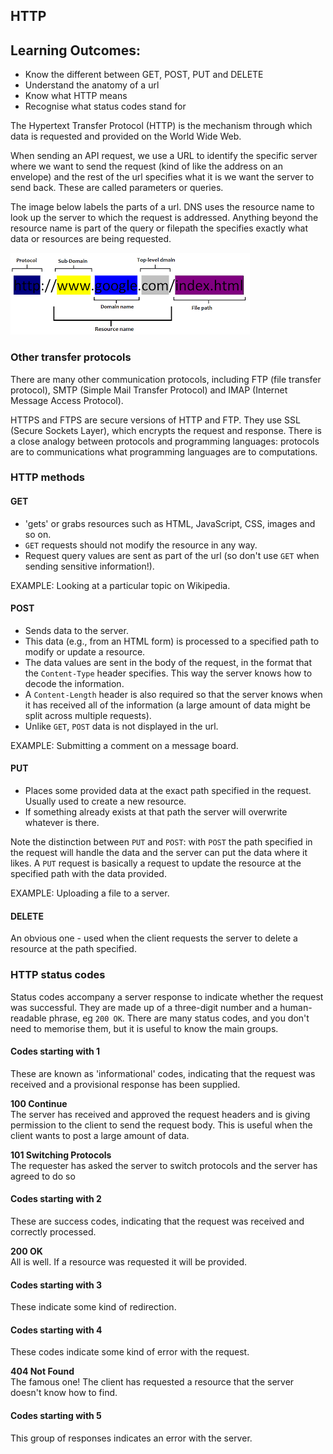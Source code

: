 ## HTTP

## Learning Outcomes:
* Know the different between GET, POST, PUT and DELETE
* Understand the anatomy of a url
* Know what HTTP means
* Recognise what status codes stand for

The Hypertext Transfer Protocol (HTTP) is the mechanism through which data is requested and provided on the World Wide Web.

When sending an API request, we use a URL to identify the specific server where we want to send the request (kind of like the address on an envelope) and the rest of the url specifies what it is we want the server to send back. These are called parameters or queries.

The image below labels the parts of a url. DNS uses the resource name to look up the server to which the request is addressed. Anything beyond the resource name is part of the query or filepath the specifies exactly what data or resources are being requested.

![parts of a url image](./url.png)  

### Other transfer protocols
There are many other communication protocols, including FTP (file transfer protocol), SMTP (Simple Mail Transfer Protocol) and IMAP (Internet Message Access Protocol).   

HTTPS and FTPS are secure versions of HTTP and FTP. They use SSL (Secure Sockets Layer), which encrypts the request and response. There is a close analogy between protocols and programming languages: protocols are to communications what programming languages are to computations.

### HTTP methods
#### GET

* 'gets' or grabs resources such as HTML, JavaScript, CSS, images and so on.
* `GET` requests should not modify the resource in any way.
* Request query values are sent as part of the url (so don't use `GET` when sending sensitive information!).

EXAMPLE: Looking at a particular topic on Wikipedia.

#### POST

* Sends data to the server.
* This data (e.g., from an HTML form) is processed to a specified path to modify or update a resource.
* The data values are sent in the body of the request, in the format that the `Content-Type` header specifies. This way the server knows how to decode the information.
* A `Content-Length` header is also required so that the server knows when it has received all of the information (a large amount of data might be split across multiple requests).
* Unlike `GET`, `POST` data is not displayed in the url.

EXAMPLE: Submitting a comment on a message board.

#### PUT

* Places some provided data at the exact path specified in the request. Usually used to create a new resource.
* If something already exists at that path the server will overwrite whatever is there.

Note the distinction between `PUT` and `POST`: with `POST` the path specified in the request will handle the data and the server can put the data where it likes. A `PUT` request is basically a request to update the resource at the specified path with the data provided.

EXAMPLE: Uploading a file to a server.

#### DELETE

An obvious one - used when the client requests the server to delete a resource at the path specified.

### HTTP status codes
Status codes accompany a server response to indicate whether the request was successful. They are made up of a three-digit number and a human-readable phrase, eg `200 OK`. There are many status codes, and you don't need to memorise them, but it is useful to know the main groups.

#### Codes starting with 1
These are known as 'informational' codes, indicating that the request was received and a provisional response has been supplied.

**100 Continue**  
The server has received and approved the request headers and is giving permission to the client to send the request body. This is useful when the client wants to post a large amount of data.

**101 Switching Protocols**  
The requester has asked the server to switch protocols and the server has agreed to do so

#### Codes starting with 2
These are success codes, indicating that the request was received and correctly processed.

**200 OK**  
All is well. If a resource was requested it will be provided.

#### Codes starting with 3

These indicate some kind of redirection.

#### Codes starting with 4

These codes indicate some kind of error with the request.

**404 Not Found**  
The famous one! The client has requested a resource that the server doesn't know how to find.

#### Codes starting with 5

This group of responses indicates an error with the server.
